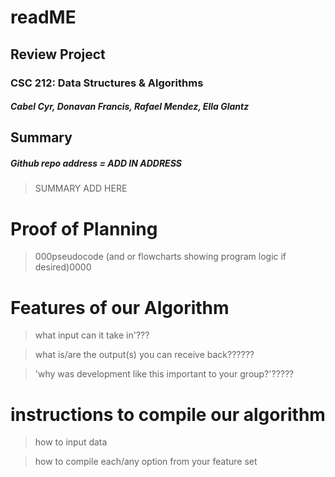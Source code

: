 # readME 

## Review Project
### CSC 212: Data Structures & Algorithms
##### Cabel Cyr, Donavan Francis, Rafael Mendez, Ella Glantz

## Summary

##### Github repo address = ADD IN ADDRESS

>SUMMARY ADD HERE



# Proof of Planning 

> 000pseudocode (and or flowcharts showing program logic if desired)0000


# Features of our Algorithm

> what input can it take in'???

> what is/are the output(s) you can receive back??????

>'why was development like this important to your group?'?????



# instructions to compile our algorithm 

> how to input data

> how to compile each/any option from your feature set




